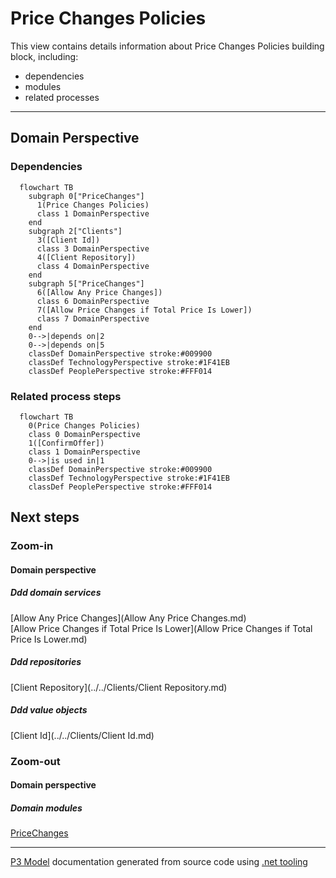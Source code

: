 ﻿
# Price Changes Policies

This view contains details information about Price Changes Policies building block, including:
- dependencies
- modules
- related processes  

---



## Domain Perspective


### Dependencies

```mermaid
  flowchart TB
    subgraph 0["PriceChanges"]
      1(Price Changes Policies)
      class 1 DomainPerspective
    end
    subgraph 2["Clients"]
      3([Client Id])
      class 3 DomainPerspective
      4([Client Repository])
      class 4 DomainPerspective
    end
    subgraph 5["PriceChanges"]
      6([Allow Any Price Changes])
      class 6 DomainPerspective
      7([Allow Price Changes if Total Price Is Lower])
      class 7 DomainPerspective
    end
    0-->|depends on|2
    0-->|depends on|5
    classDef DomainPerspective stroke:#009900
    classDef TechnologyPerspective stroke:#1F41EB
    classDef PeoplePerspective stroke:#FFF014
```

### Related process steps

```mermaid
  flowchart TB
    0(Price Changes Policies)
    class 0 DomainPerspective
    1([ConfirmOffer])
    class 1 DomainPerspective
    0-->|is used in|1
    classDef DomainPerspective stroke:#009900
    classDef TechnologyPerspective stroke:#1F41EB
    classDef PeoplePerspective stroke:#FFF014
```

## Next steps


### Zoom-in


#### Domain perspective


##### Ddd domain services

[Allow Any Price Changes](Allow Any Price Changes.md)  
[Allow Price Changes if Total Price Is Lower](Allow Price Changes if Total Price Is Lower.md)  

##### Ddd repositories

[Client Repository](../../Clients/Client Repository.md)  

##### Ddd value objects

[Client Id](../../Clients/Client Id.md)  

### Zoom-out


#### Domain perspective


##### Domain modules

[PriceChanges](PriceChanges.md)  

---

[P3 Model](https://github.com/P3-model/P3-model) documentation generated from source code using [.net tooling](https://github.com/P3-model/P3-model-dotnet)